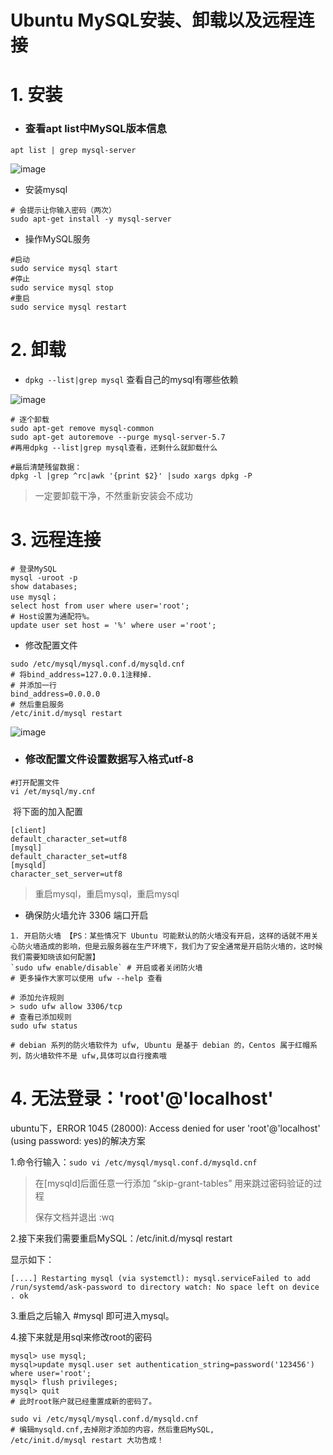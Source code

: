 # Ubuntu MySQL安装、卸载以及远程连接

# 1. 安装

- ### 查看apt list中MySQL版本信息

```mysql
apt list | grep mysql-server
```

![image](https://user-images.githubusercontent.com/26622879/69494767-5fcb6700-0efa-11ea-917e-21ccdfa63f76.png)

- 安装mysql

```mysql
# 会提示让你输入密码（两次）
sudo apt-get install -y mysql-server
```

- 操作MySQL服务

```mysql
#启动
sudo service mysql start 
#停止
sudo service mysql stop
#重启
sudo service mysql restart
```

# 2. 卸载



- `` dpkg --list|grep mysql `` 查看自己的mysql有哪些依赖 

![image](https://user-images.githubusercontent.com/26622879/69494809-f5ff8d00-0efa-11ea-8491-fd1b2c071671.png)

```shell
# 逐个卸载
sudo apt-get remove mysql-common
sudo apt-get autoremove --purge mysql-server-5.7
#再用dpkg --list|grep mysql查看，还剩什么就卸载什么

#最后清楚残留数据：
dpkg -l |grep ^rc|awk '{print $2}' |sudo xargs dpkg -P
```

> 一定要卸载干净，不然重新安装会不成功

# 3. 远程连接

```mysql
# 登录MySQL
mysql -uroot -p
show databases;
use mysql；
select host from user where user='root';
# Host设置为通配符%。
update user set host = '%' where user ='root';
```

- 修改配置文件

```mysql
sudo /etc/mysql/mysql.conf.d/mysqld.cnf
# 将bind_address=127.0.0.1注释掉.
# 并添加一行 
bind_address=0.0.0.0
# 然后重启服务
/etc/init.d/mysql restart
```

![image](https://user-images.githubusercontent.com/26622879/69494928-1c71f800-0efc-11ea-80ab-63fee2b3df97.png)

- ### 修改配置文件设置数据写入格式utf-8

```shell
#打开配置文件
vi /et/mysql/my.cnf
```

​		将下面的加入配置

```mysql
[client]
default_character_set=utf8 
[mysql]
default_character_set=utf8 
[mysqld]
character_set_server=utf8
```

>  重启mysql，重启mysql，重启mysql

- 确保防火墙允许 3306 端口开启

```mysql
1. 开启防火墙 【PS：某些情况下 Ubuntu 可能默认的防火墙没有开启，这样的话就不用关心防火墙造成的影响，但是云服务器在生产环境下，我们为了安全通常是开启防火墙的，这时候我们需要知晓该如何配置】
`sudo ufw enable/disable` # 开启或者关闭防火墙 
# 更多操作大家可以使用 ufw --help 查看

# 添加允许规则
> sudo ufw allow 3306/tcp 
# 查看已添加规则
sudo ufw status

# debian 系列的防火墙软件为 ufw, Ubuntu 是基于 debian 的，Centos 属于红帽系列，防火墙软件不是 ufw,具体可以自行搜素哦
```

# 4. 无法登录：'root'@'localhost'

 ubuntu下，ERROR 1045 (28000): Access denied for user 'root'@'localhost' (using password: yes)的解决方案

1.命令行输入：``sudo vi /etc/mysql/mysql.conf.d/mysqld.cnf``

> 在[mysqld]后面任意一行添加 “skip-grant-tables” 用来跳过密码验证的过程
>
> 保存文档并退出 :wq

2.接下来我们需要重启MySQL：/etc/init.d/mysql restart

显示如下：

```mysql
[....] Restarting mysql (via systemctl): mysql.serviceFailed to add /run/systemd/ask-password to directory watch: No space left on device
. ok 
```

3.重启之后输入  #mysql 即可进入mysql。

4.接下来就是用sql来修改root的密码

```mysql
mysql> use mysql;
mysql>update mysql.user set authentication_string=password('123456') where user='root';
mysql> flush privileges;
mysql> quit
# 此时root账户就已经重置成新的密码了。
```

```mysql
sudo vi /etc/mysql/mysql.conf.d/mysqld.cnf
# 编辑mysqld.cnf,去掉刚才添加的内容，然后重启MySQL, 
/etc/init.d/mysql restart 大功告成！
```



